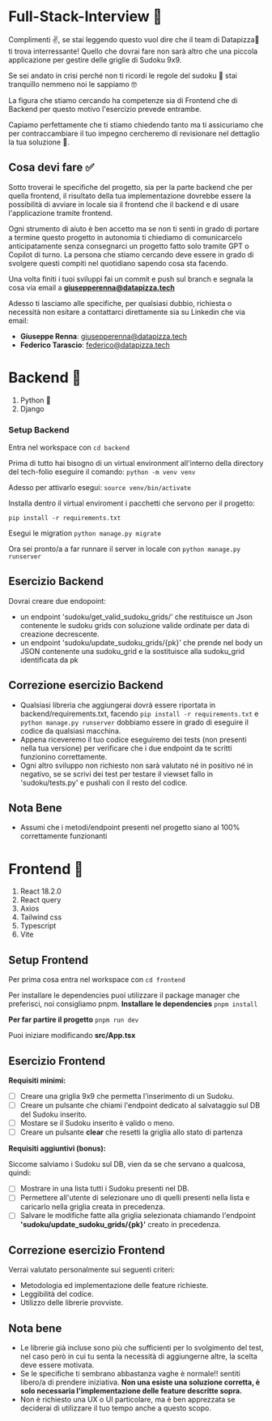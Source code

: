 # Full-Stack-Interview 🍕

Complimenti ✌️, se stai leggendo questo vuol dire che il team di Datapizza🍕 ti trova interressante!
Quello che dovrai fare non sarà altro che una piccola applicazione per gestire delle griglie di Sudoku 9x9.

Se sei andato in crisi perché non ti ricordi le regole del sudoku 🤯
stai tranquillo nemmeno noi le sappiamo 🤓

La figura che stiamo cercando ha competenze sia di Frontend che di Backend per questo motivo l'esercizio prevede entrambe.

Capiamo perfettamente che ti stiamo chiedendo tanto ma ti assicuriamo che per contraccambiare il tuo impegno cercheremo di revisionare nel dettaglio la tua soluzione 🫡.

## Cosa devi fare ✅

Sotto troverai le specifiche del progetto, sia per la parte backend che per quella frontend, il risultato della tua implementazione dovrebbe essere la possibilità di avviare in locale sia il frontend che il backend e di usare l'applicazione tramite frontend.

Ogni strumento di aiuto è ben accetto ma se non ti senti in grado di portare a termine questo progetto in autonomia ti chiediamo di comunicarcelo anticipatamente senza consegnarci un progetto fatto solo tramite GPT o Copilot di turno. La persona che stiamo cercando deve essere in grado di svolgere questi compiti nel quotidiano sapendo cosa sta facendo.

Una volta finiti i tuoi sviluppi fai un commit e push sul branch e segnala la cosa via email a **giusepperenna@datapizza.tech**

Adesso ti lasciamo alle specifiche, per qualsiasi dubbio, richiesta o necessità non esitare a contattarci direttamente sia su Linkedin che via email:

- **Giuseppe Renna**: giusepperenna@datapizza.tech
- **Federico Tarascio**: federico@datapizza.tech

# Backend 🧱

1. Python 🐍
2. Django

### Setup Backend

Entra nel workspace con `cd backend`

Prima di tutto hai bisogno di un virtual environment all'interno della directory del tech-folio eseguire il comando:
`python -m venv venv`

Adesso per attivarlo esegui:
`source venv/bin/activate`

Installa dentro il virtual enviroment i pacchetti che servono per il progetto:

`pip install -r requirements.txt`

Esegui le migration `python manage.py migrate`

Ora sei pronto/a a far runnare il server in locale con `python manage.py runserver`

## Esercizio Backend

Dovrai creare due endopoint:

- un endpoint 'sudoku/get_valid_sudoku_grids/' che restituisce un Json contenente le sudoku grids con soluzione valide ordinate per data di creazione decrescente.
- un endpoint 'sudoku/update_sudoku_grids/{pk}' che prende nel body un JSON contenente una sudoku_grid e la sostituisce alla sudoku_grid identificata da pk

## Correzione esercizio Backend

- Qualsiasi libreria che aggiungerai dovrà essere riportata in backend/requirements.txt, facendo `pip install -r requirements.txt` e `python manage.py runserver` dobbiamo essere in grado di eseguire il codice da qualsiasi macchina.
- Appena riceveremo il tuo codice eseguiremo dei tests (non presenti nella tua versione) per verificare che i due endpoint da te scritti funzionino correttamente.
- Ogni altro sviluppo non richiesto non sarà valutato né in positivo né in negativo, se se scrivi dei test per testare il viewset fallo in 'sudoku/tests.py' e pushali con il resto del codice.

## Nota Bene

- Assumi che i metodi/endpoint presenti nel progetto siano al 100% correttamente funzionanti

# Frontend 💎

1. React 18.2.0
2. React query
3. Axios
4. Tailwind css
5. Typescript
6. Vite

## Setup Frontend

Per prima cosa entra nel workspace con `cd frontend`

Per installare le dependencies puoi utilizzare il package manager che preferisci, noi consigliamo pnpm.
**Installare le dependencies** `pnpm install`

**Per far partire il progetto** `pnpm run dev`

Puoi iniziare modificando **src/App.tsx**

## Esercizio Frontend

**Requisiti minimi:**

- [ ] Creare una griglia 9x9 che permetta l'inserimento di un Sudoku.
- [ ] Creare un pulsante che chiami l'endpoint dedicato al salvataggio sul DB del Sudoku inserito.
- [ ] Mostare se il Sudoku inserito è valido o meno.
- [ ] Creare un pulsante **clear** che resetti la griglia allo stato di partenza

**Requisiti aggiuntivi (bonus):**

Siccome salviamo i Sudoku sul DB, vien da se che servano a qualcosa, quindi:

- [ ] Mostrare in una lista tutti i Sudoku presenti nel DB.
- [ ] Permettere all'utente di selezionare uno di quelli presenti nella lista e caricarlo nella griglia creata in precedenza.
- [ ] Salvare le modifiche fatte alla griglia selezionata chiamando l'endpoint **'sudoku/update_sudoku_grids/{pk}'** creato in precedenza.

## Correzione esercizio Frontend

Verrai valutato personalmente sui seguenti criteri:

- Metodologia ed implementazione delle feature richieste.
- Leggibilità del codice.
- Utilizzo delle librerie provviste.

## Nota bene

- Le librerie già incluse sono più che sufficienti per lo svolgimento del test, nel caso però in cui tu senta la necessità di aggiungerne altre, la scelta deve essere motivata.
- Se le specifiche ti sembrano abbastanza vaghe è normale!! sentiti libero/a di prendere iniziativa. **Non una esiste una soluzione corretta, è solo necessaria l'implementazione delle feature descritte sopra.**
- Non è richiesto una UX o UI particolare, ma è ben apprezzata se deciderai di utilizzare il tuo tempo anche a questo scopo.
